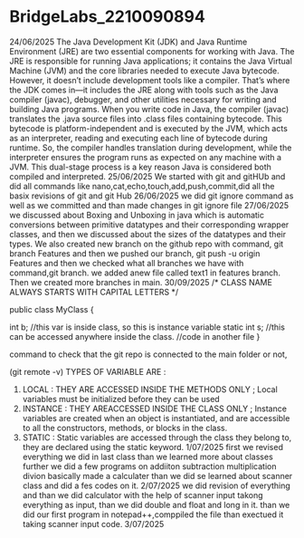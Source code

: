 # BridgeLabs_2210090894
24/06/2025
The Java Development Kit (JDK) and Java Runtime Environment (JRE) are two essential components for working with Java. The JRE is responsible for running Java applications; it contains the Java Virtual Machine (JVM) and the core libraries needed to execute Java bytecode. However, it doesn’t include development tools like a compiler. That’s where the JDK comes in—it includes the JRE along with tools such as the Java compiler (javac), debugger, and other utilities necessary for writing and building Java programs. When you write code in Java, the compiler (javac) translates the .java source files into .class files containing bytecode. This bytecode is platform-independent and is executed by the JVM, which acts as an interpreter, reading and executing each line of bytecode during runtime. So, the compiler handles translation during development, while the interpreter ensures the program runs as expected on any machine with a JVM. This dual-stage process is a key reason Java is considered both compiled and interpreted.
25/06/2025
We started with git and gitHUb and did all commands like nano,cat,echo,touch,add,push,commit,did all the basix revisions of git and git Hub
26/06/2025
we did git ignore command as well as we committed and than made changes in git ignore file
27/06/2025
we discussed about Boxing and Unboxing in java which is automatic conversions between primitive datatypes and their corresponding wrapper classes, and then we discussed about the sizes of the datatypes and their types. We also created new branch on the github repo with command, git branch Features and then we pushed our branch, git push -u origin Features and then we checked what all branches we have with command,git branch. we added anew file called text1 in features branch. Then we created more branches in main.
30/09/2025
/* CLASS NAME ALWAYS STARTS WITH CAPITAL LETTERS */

public class MyClass {

  int b; //this var is inside class, so this is instance variable
    static int s; //this can be accessed anywhere inside the class.
    //code in another file
}


command to check that the git repo is connected to the main folder or not,

 (git remote -v)
TYPES OF VARIABLE ARE :

1) LOCAL  : THEY ARE ACCESSED INSIDE THE METHODS ONLY ; Local variables must be initialized before they can be used
2) INSTANCE : THEY AREACCESSED INSIDE THE CLASS ONLY ; Instance variables are created when an object is instantiated, and are accessible to all the constructors, methods, or blocks in the class.
3) STATIC  : Static variables are accessed through the class they belong to, they are declared using the static keyword.
1/07/2025
first we revised everything we did in last class than we learned more about classes further we did a few programs on addiiton subtraction multiplication divion basically made a calculater than we did se learned about scanner class and did a fes codes on it.
2/07/2025
we did revision of everything and than we did calculator with the help of scanner input takong everything as input, than we did double and float and long in it. than we did our first program in notepad++,comppiled the file than exectued it taking scanner input code.
3/07/2025
